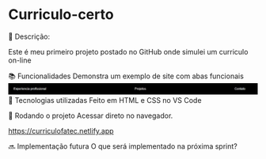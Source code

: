 # Curriculo-certo


📝 Descrição:

Este é meu primeiro projeto postado no GitHub onde simulei um curriculo on-line

📚 Funcionalidades
Demonstra um exemplo de site com abas funcionais <img src="/abas.jpg">  
🔧 Tecnologias utilizadas
Feito em HTML e CSS no VS Code

🚀 Rodando o projeto
Acessar direto no navegador.

https://curriculofatec.netlify.app


  🔜 Implementação futura
O que será implementado na próxima sprint?
